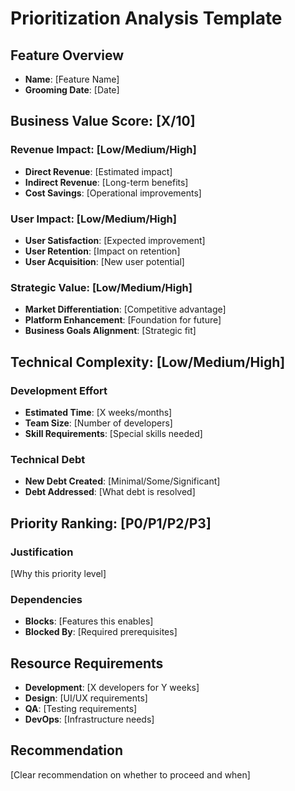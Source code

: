 # Prioritization Analysis Template

## Feature Overview
- **Name**: [Feature Name]
- **Grooming Date**: [Date]

## Business Value Score: [X/10]

### Revenue Impact: [Low/Medium/High]
- **Direct Revenue**: [Estimated impact]
- **Indirect Revenue**: [Long-term benefits]
- **Cost Savings**: [Operational improvements]

### User Impact: [Low/Medium/High]
- **User Satisfaction**: [Expected improvement]
- **User Retention**: [Impact on retention]
- **User Acquisition**: [New user potential]

### Strategic Value: [Low/Medium/High]
- **Market Differentiation**: [Competitive advantage]
- **Platform Enhancement**: [Foundation for future]
- **Business Goals Alignment**: [Strategic fit]

## Technical Complexity: [Low/Medium/High]

### Development Effort
- **Estimated Time**: [X weeks/months]
- **Team Size**: [Number of developers]
- **Skill Requirements**: [Special skills needed]

### Technical Debt
- **New Debt Created**: [Minimal/Some/Significant]
- **Debt Addressed**: [What debt is resolved]

## Priority Ranking: [P0/P1/P2/P3]

### Justification
[Why this priority level]

### Dependencies
- **Blocks**: [Features this enables]
- **Blocked By**: [Required prerequisites]

## Resource Requirements
- **Development**: [X developers for Y weeks]
- **Design**: [UI/UX requirements]
- **QA**: [Testing requirements]
- **DevOps**: [Infrastructure needs]

## Recommendation
[Clear recommendation on whether to proceed and when]